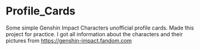 # Profile_Cards
Some simple Genshin Impact Characters unofficial profile cards. Made this project for practice. I got all information about the characters and their pictures from https://genshin-impact.fandom.com 

